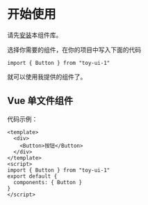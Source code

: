# 开始使用
请先[安装](#/doc/install)本组件库。

选择你需要的组件，在你的项目中写入下面的代码

```
import { Button } from "toy-ui-1"
```

就可以使用我提供的组件了。

## Vue 单文件组件

代码示例：

```
<template>
  <div>
    <Button>按钮</Button>
  </div>
</template>
<script>
import { Button } from "toy-ui-1"
export default {
  components: { Button }
}
</script>
```
